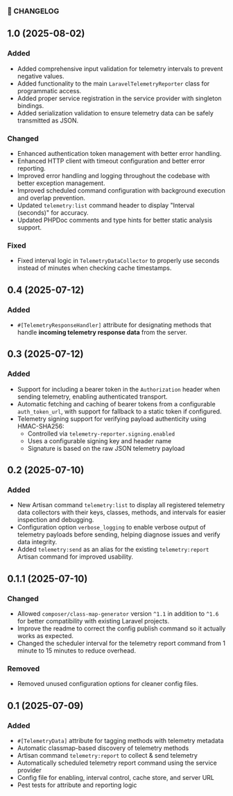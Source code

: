 ### 📝 CHANGELOG

## 1.0 (2025-08-02)

### Added

* Added comprehensive input validation for telemetry intervals to prevent negative values.
* Added functionality to the main `LaravelTelemetryReporter` class for programmatic access.
* Added proper service registration in the service provider with singleton bindings.
* Added serialization validation to ensure telemetry data can be safely transmitted as JSON.

### Changed

* Enhanced authentication token management with better error handling.
* Enhanced HTTP client with timeout configuration and better error reporting.
* Improved error handling and logging throughout the codebase with better exception management.
* Improved scheduled command configuration with background execution and overlap prevention.
* Updated `telemetry:list` command header to display "Interval (seconds)" for accuracy.
* Updated PHPDoc comments and type hints for better static analysis support.

### Fixed

* Fixed interval logic in `TelemetryDataCollector` to properly use seconds instead of minutes when checking cache timestamps.

## 0.4 (2025-07-12)

### Added

* `#[TelemetryResponseHandler]` attribute for designating methods that handle **incoming telemetry response data** from the server.

## 0.3 (2025-07-12)

### Added

* Support for including a bearer token in the `Authorization` header when sending telemetry, enabling authenticated transport.
* Automatic fetching and caching of bearer tokens from a configurable `auth_token_url`, with support for fallback to a static token if configured.
* Telemetry signing support for verifying payload authenticity using HMAC-SHA256:
    * Controlled via `telemetry-reporter.signing.enabled`
    * Uses a configurable signing key and header name
    * Signature is based on the raw JSON telemetry payload

## 0.2 (2025-07-10)

### Added

* New Artisan command `telemetry:list` to display all registered telemetry data collectors with their keys, classes, methods, and intervals for easier inspection and debugging.
* Configuration option `verbose_logging` to enable verbose output of telemetry payloads before sending, helping diagnose issues and verify data integrity.
* Added `telemetry:send` as an alias for the existing `telemetry:report` Artisan command for improved usability.

## 0.1.1 (2025-07-10)

### Changed

* Allowed `composer/class-map-generator` version `^1.1` in addition to `^1.6` for better compatibility with existing Laravel projects.
* Improve the readme to correct the config publish command so it actually works as expected.
* Changed the scheduler interval for the telemetry report command from 1 minute to 15 minutes to reduce overhead.

### Removed

* Removed unused configuration options for cleaner config files.

## 0.1 (2025-07-09)

### Added

- `#[TelemetryData]` attribute for tagging methods with telemetry metadata
- Automatic classmap-based discovery of telemetry methods
- Artisan command `telemetry:report` to collect & send telemetry
- Automatically scheduled telemetry report command using the service provider
- Config file for enabling, interval control, cache store, and server URL
- Pest tests for attribute and reporting logic
